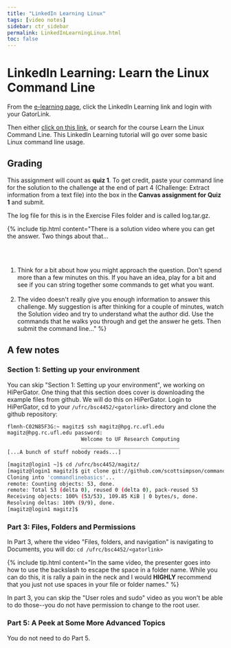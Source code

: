 ```yaml
---
title: "LinkedIn Learning Linux"
tags: [video notes]
sidebar: ctr_sidebar
permalink: LinkedInLearningLinux.html
toc: false
---
```


# LinkedIn Learning: Learn the Linux Command Line

From the [e-learning page](https://elearning.ufl.edu/), click the LinkedIn Learning link and login with your GatorLink.

Then either [click on this link](https://www.linkedin.com/learning/learning-linux-command-line-2/learning-linux-command-line?u=41282748), or search for the course Learn the Linux Command Line. This LinkedIn Learning tutorial will go over some basic Linux command line usage.

## Grading

This assignment will count as **quiz 1**. To get credit, paste your command line for the solution to the challenge at the end of part 4 (Challenge: Extract information from a text file) into the box in the **Canvas assignment for Quiz 1** and submit.

The log file for this is in the Exercise Files folder and is called log.tar.gz.

{% include tip.html content="There is a solution video where you can get the answer. Two things about that...

<br><br>

1. Think for a bit about how you might approach the question. Don't spend more than a few minutes on this. If you have an idea, play for a bit and see if you can string together some commands to get what you want.
<br><br>
2. The video doesn't really give you enough information to answer this challenge. My suggestion is after thinking for a couple of minutes, watch the Solution video and try to understand what the author did. Use the commands that he walks you through and get the answer he gets. Then submit the command line..." %} 

## A few notes

### Section 1: Setting up your environment

You can skip "Section 1: Setting up your environment", we working on HiPerGator. One thing that this section does cover is downloading the example files from github. We will do this on HiPerGator. Login to HiPerGator, cd to your `/ufrc/bsc4452/<gatorlink>` directory and clone the github repository:

```bash
flmnh-C02N85F3G:~ magitz$ ssh magitz@hpg.rc.ufl.edu
magitz@hpg.rc.ufl.edu password: 
                        Welcome to UF Research Computing                        
                        ________________________________                        
[...A bunch of stuff nobody reads...]

[magitz@login1 ~]$ cd /ufrc/bsc4452/magitz/
[magitz@login1 magitz]$ git clone git://github.com/scottsimpson/commandlinebasics
Cloning into 'commandlinebasics'...
remote: Counting objects: 53, done.
remote: Total 53 (delta 0), reused 0 (delta 0), pack-reused 53
Receiving objects: 100% (53/53), 109.85 KiB | 0 bytes/s, done.
Resolving deltas: 100% (9/9), done.
[magitz@login1 magitz]$
```

### Part 3: Files, Folders and Permissions

In Part 3, where the video "Files, folders, and navigation" is navigating to Documents, you will do: `cd /ufrc/bsc4452/<gatorlink>`
 
{% include tip.html content="In the same video, the presenter goes into how to use the backslash to escape the space in a folder name. While you can do this, it is rally a pain in the neck and I would **HIGHLY** recommend that you just not use spaces in your file or folder names." %}

In part 3, you can skip the "User roles and sudo" video as you won't be able to do those--you do not have permission to change to the root user.

### Part 5: A Peek at Some More Advanced Topics

You do not need to do Part 5.